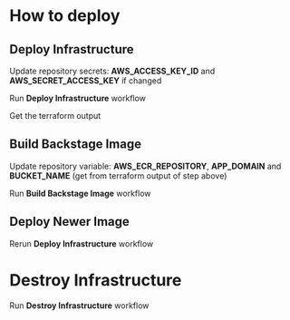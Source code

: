 # How to deploy

## Deploy Infrastructure

Update repository secrets: **AWS_ACCESS_KEY_ID** and **AWS_SECRET_ACCESS_KEY** if changed

Run **Deploy Infrastructure** workflow

Get the terraform output

## Build Backstage Image

Update repository variable: **AWS_ECR_REPOSITORY**, **APP_DOMAIN** and **BUCKET_NAME** (get from terraform output of step above)

Run **Build Backstage Image** workflow

## Deploy Newer Image

Rerun **Deploy Infrastructure** workflow

# Destroy Infrastructure

Run **Destroy Infrastructure** workflow